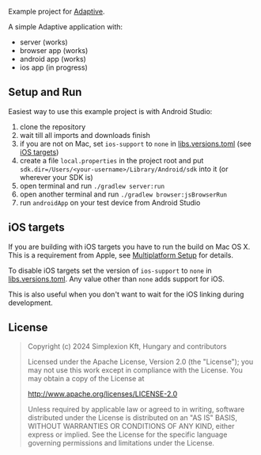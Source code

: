 Example project for [Adaptive](https://github.com/spxbhuhb/adaptive).

A simple Adaptive application with:

- server (works)
- browser app (works)
- android app (works)
- ios app (in progress)

## Setup and Run

Easiest way to use this example project is with Android Studio:

1. clone the repository
2. wait till all imports and downloads finish
3. if you are not on Mac, set `ios-support` to `none` in [libs.versions.toml](gradle/libs.versions.toml) (see [iOS targets](#ios-targets))
4. create a file `local.properties` in the project root and put `sdk.dir=/Users/<your-username>/Library/Android/sdk` into it (or wherever your SDK is)
5. open terminal and run `./gradlew server:run`
6. open another terminal and run `./gradlew browser:jsBrowserRun`
7. run `androidApp` on your test device from Android Studio

## iOS targets

If you are building with iOS targets you have to run the build on Mac OS X. This is a requirement from Apple,
see [Multiplatform Setup](https://www.jetbrains.com/help/kotlin-multiplatform-dev/multiplatform-setup.html) for details.

To disable iOS targets set the version of `ios-support` to `none` in [libs.versions.toml](gradle/libs.versions.toml). Any
value other than `none` adds support for iOS.

This is also useful when you don't want to wait for the iOS linking during development.

## License

> Copyright (c) 2024 Simplexion Kft, Hungary and contributors
>
> Licensed under the Apache License, Version 2.0 (the "License");
> you may not use this work except in compliance with the License.
> You may obtain a copy of the License at
>
>    http://www.apache.org/licenses/LICENSE-2.0
>
> Unless required by applicable law or agreed to in writing, software
> distributed under the License is distributed on an "AS IS" BASIS,
> WITHOUT WARRANTIES OR CONDITIONS OF ANY KIND, either express or implied.
> See the License for the specific language governing permissions and
> limitations under the License.